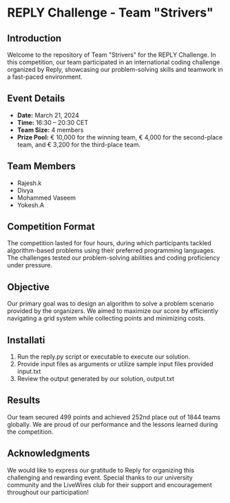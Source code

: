 # REPLY Challenge - Team "Strivers"

## Introduction

Welcome to the repository of Team "Strivers" for the REPLY Challenge. In this competition, our team participated in an international coding challenge organized by Reply, showcasing our problem-solving skills and teamwork in a fast-paced environment.

## Event Details

- **Date:** March 21, 2024
- **Time:** 16:30 – 20:30 CET
- **Team Size:** 4 members
- **Prize Pool:** € 10,000 for the winning team, € 4,000 for the second-place team, and € 3,200 for the third-place team.

## Team Members

- Rajesh.k
- Divya
- Mohammed Vaseem
- Yokesh.A

## Competition Format

The competition lasted for four hours, during which participants tackled algorithm-based problems using their preferred programming languages. The challenges tested our problem-solving abilities and coding proficiency under pressure.

## Objective

Our primary goal was to design an algorithm to solve a problem scenario provided by the organizers. We aimed to maximize our score by efficiently navigating a grid system while collecting points and minimizing costs.

## Installati

1. Run the reply.py script or executable to execute our solution.
2. Provide input files as arguments or utilize sample input files provided input.txt
3. Review the output generated by our solution, output.txt

## Results

Our team secured 499 points and achieved 252nd place out of 1844 teams globally. We are proud of our performance and the lessons learned during the competition.

## Acknowledgments

We would like to express our gratitude to Reply for organizing this challenging and rewarding event. Special thanks to our university community and the LiveWires club for their support and encouragement throughout our participation!


